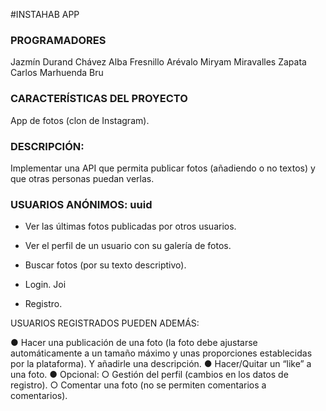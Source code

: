 #INSTAHAB APP

### PROGRAMADORES

Jazmín Durand Chávez Alba Fresnillo Arévalo Miryam Miravalles Zapata Carlos Marhuenda Bru
### CARACTERÍSTICAS DEL PROYECTO

 App de fotos (clon de Instagram).

### DESCRIPCIÓN:
 Implementar una API que permita publicar fotos (añadiendo o no textos) y que otras personas puedan verlas.

### USUARIOS ANÓNIMOS: uuid
 
 - Ver las últimas fotos publicadas por otros usuarios.

 - Ver el perfil de un usuario con su galería de fotos.

 - Buscar fotos (por su texto descriptivo).
 
 - Login. Joi
 
 - Registro.
 
 USUARIOS REGISTRADOS PUEDEN ADEMÁS:

  ● Hacer una publicación de una foto (la foto debe ajustarse automáticamente a un tamaño máximo y unas proporciones establecidas por la plataforma). Y añadirle una descripción.
  ● Hacer/Quitar un “like” a una foto.
  ● Opcional: ○ Gestión del perfil (cambios en los datos de registro). ○ Comentar una foto (no se permiten comentarios a comentarios).

